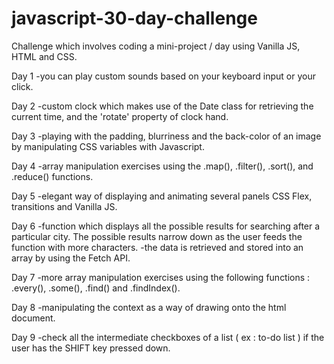 # javascript-30-day-challenge
Challenge which involves coding a mini-project / day using Vanilla JS, HTML and CSS.

Day 1
-you can play custom sounds based on your keyboard input or your click.

Day 2
-custom clock which makes use of the Date class for retrieving the current time, and the 'rotate' property of clock hand.

Day 3
-playing with the padding, blurriness and the back-color of an image by manipulating CSS variables with Javascript.

Day 4
-array manipulation exercises using the .map(), .filter(), .sort(), and .reduce() functions.

Day 5
-elegant way of displaying and animating several panels CSS Flex, transitions and Vanilla JS.

Day 6
-function which displays all the possible results for searching after a particular city. The possible results narrow down as the user feeds the function with more characters.
-the data is retrieved and stored into an array by using the Fetch API.

Day 7
-more array manipulation exercises using the following functions : .every(), .some(), .find() and .findIndex().

Day 8
-manipulating the <canvas> context as a way of drawing onto the html document.
  
Day 9
-check all the intermediate checkboxes of a list ( ex : to-do list ) if the user has the SHIFT key pressed down. 

